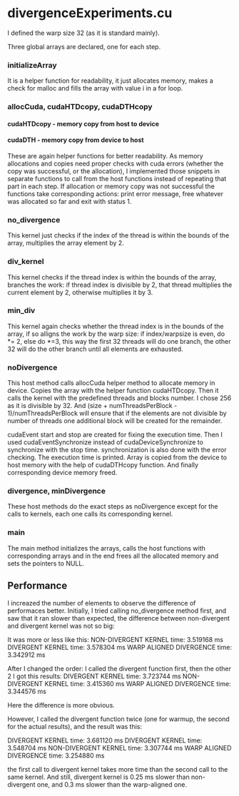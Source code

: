 # divergenceExperiments.cu

I defined the warp size 32 (as it is standard mainly).

Three global arrays are declared, one for each step.

### initializeArray 
It is a helper function for readability, it just allocates memory, makes a check for malloc and fills the array with value i in a for loop.

### allocCuda, cudaHTDcopy, cudaDTHcopy 
#### cudaHTDcopy - memory copy from host to device
#### cudaDTH - memory copy from device to host
These are again helper functions for better readability. 
As memory allocations and copies need proper checks with cuda errors (whether the copy was successful, or the allocation), I implemented those snippets in separate functions to call from the host functions instead of repeating that part in each step. 
If allocation or memory copy was not successful the functions take corresponding actions: print error message, free whatever was allocated so far and exit with status 1.

### no_divergence 
This kernel just checks if the index of the thread is within the bounds of the array, multiplies the array element by 2.

### div_kernel 
This kernel checks if the thread index is within the bounds of the array, branches the work: if thread index is divisible by 2, that thread multiplies the current element by 2, otherwise multiplies it by 3.

### min_div 
This kernel again checks whether the thread index is in the bounds of the array, if so alligns the work by the warp size: if index/warpsize is even, do *= 2, else do *=3, this way the first 32 threads will do one branch, the other 32 will do the other branch until all elements are exhausted.

### noDivergence 
This host method calls allocCuda helper method to allocate memory in device. Copies the array with the helper function cudaHTDcopy.
Then it calls the kernel with the predefined threads and blocks number. I chose 256 as it is divisible by 32. And (size + numThreadsPerBlock - 1)/numThreadsPerBlock will ensure that if the elements are not divisible by number of threads one additional block will be created for the remainder.

cudaEvent start and stop are created for fixing the execution time. 
Then I used cudaEventSynchronize instead of cudaDeviceSynchronize to synchronize with the stop time.
synchronization is also done with the error checking.
The execution time is printed.
Array is copied from the device to host memory with the help of cudaDTHcopy function.
And finally corresponding device memory freed.

### divergence, minDivergence
These host methods do the exact steps as noDivergence except for the calls to kernels, each one calls its corresponding kernel.

### main 
The main method initializes the arrays, calls the host functions with corresponding arrays and in the end frees all the allocated memory and sets the pointers to NULL.

## Performance

I increazed the number of elements to observe the difference of performaces better.
Initially, I tried calling no_divergence method first, and saw that it ran slower than expected, the difference between non-divergent and divergent kernel was not so big:

It was more or less like this:
NON-DIVERGENT KERNEL time: 3.519168 ms
DIVERGENT KERNEL time: 3.578304 ms
WARP ALIGNED DIVERGENCE time: 3.342912 ms

After I changed the order: I called the divergent function first, then the other 2 I got this results:
DIVERGENT KERNEL time: 3.723744 ms
NON-DIVERGENT KERNEL time: 3.415360 ms
WARP ALIGNED DIVERGENCE time: 3.344576 ms

Here the difference is more obvious.

However, I called the divergent function twice (one for warmup, the second for the actual results), and the result was this:

DIVERGENT KERNEL time: 3.681120 ms
DIVERGENT KERNEL time: 3.548704 ms
NON-DIVERGENT KERNEL time: 3.307744 ms
WARP ALIGNED DIVERGENCE time: 3.254880 ms

the first call to divergent kernel takes more time than the second call to the same kernel.
And still, divergent kernel is 0.25 ms slower than non-divergent one, and 0.3 ms slower than the warp-aligned one.

